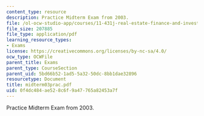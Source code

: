 ```yaml
---
content_type: resource
description: Practice Midterm Exam from 2003.
file: /ol-ocw-studio-app/courses/11-431j-real-estate-finance-and-investment-fall-2006/0f4dc484ae528c6f9a47765a82453a7f_midterm03prac.pdf
file_size: 207885
file_type: application/pdf
learning_resource_types:
- Exams
license: https://creativecommons.org/licenses/by-nc-sa/4.0/
ocw_type: OCWFile
parent_title: Exams
parent_type: CourseSection
parent_uid: 5bd66b52-1ad5-5a32-50dc-8bb1dae32896
resourcetype: Document
title: midterm03prac.pdf
uid: 0f4dc484-ae52-8c6f-9a47-765a82453a7f
---
```

Practice Midterm Exam from 2003.
